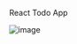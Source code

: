 React Todo App

![image](https://user-images.githubusercontent.com/82758008/233686605-09233216-8a76-42d3-b6d8-3eefb77586c3.png)
